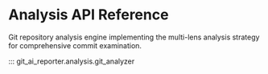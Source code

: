 # Analysis API Reference

Git repository analysis engine implementing the multi-lens analysis strategy for comprehensive commit examination.

::: git_ai_reporter.analysis.git_analyzer